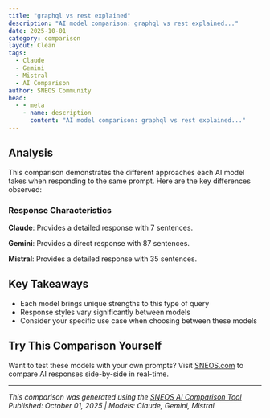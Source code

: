 ```yaml
---
title: "graphql vs rest explained"
description: "AI model comparison: graphql vs rest explained..."
date: 2025-10-01
category: comparison
layout: Clean
tags:
  - Claude
  - Gemini
  - Mistral
  - AI Comparison
author: SNEOS Community
head:
  - - meta
    - name: description
      content: "AI model comparison: graphql vs rest explained..."
---
```


<ChatComparison
  title="graphql vs rest explained"
  prompt="graphql vs rest explained"
  :responses='{
    "Claude": "# GraphQL vs REST: A Comprehensive Comparison\n\n## What is REST?\n\n**REST (Representational State Transfer)** is an architectural style for designing web APIs that uses standard HTTP methods and follows specific principles:\n\n\u0060\u0060\u0060javascript\n// REST API Examples\nGET    /api/users          // Get all users\nGET    /api/users/123      // Get user by ID\nPOST   /api/users          // Create new user\nPUT    /api/users/123      // Update user\nDELETE /api/users/123      // Delete user\n\u0060\u0060\u0060\n\n## What is GraphQL?\n\n**GraphQL** is a query language and runtime for APIs that allows clients to request exactly the data they need:\n\n\u0060\u0060\u0060graphql\n# GraphQL Query Example\nquery {\n  user(id: \u0022123\u0022) {\n    name\n    email\n    posts {\n      title\n      createdAt\n    }\n  }\n}\n\u0060\u0060\u0060\n\n## Key Differences\n\n### 1. **Data Fetching**\n\n**REST:**\n\u0060\u0060\u0060javascript\n// Multiple requests needed\nGET /api/users/123\nGET /api/users/123/posts\nGET /api/users/123/comments\n\u0060\u0060\u0060\n\n**GraphQL:**\n\u0060\u0060\u0060graphql\n# Single request\nquery {\n  user(id: \u0022123\u0022) {\n    name\n    email\n    posts { title }\n    comments { content }\n  }\n}\n\u0060\u0060\u0060\n\n### 2. **Over/Under-fetching**\n\n**REST:** Often returns fixed data structures\n\u0060\u0060\u0060json\n// GET /api/users/123 - might return unnecessary data\n{\n  \u0022id\u0022: \u0022123\u0022,\n  \u0022name\u0022: \u0022John Doe\u0022,\n  \u0022email\u0022: \u0022john@example.com\u0022,\n  \u0022phone\u0022: \u0022555-0123\u0022,        // \u2190 Might not need\n  \u0022address\u0022: \u0022123 Main St\u0022,   // \u2190 Might not need\n  \u0022createdAt\u0022: \u00222023-01-01\u0022   // \u2190 Might not need\n}\n\u0060\u0060\u0060\n\n**GraphQL:** Request only what you need\n\u0060\u0060\u0060graphql\nquery {\n  user(id: \u0022123\u0022) {\n    name\n    email\n    # Only get what you need\n  }\n}\n\u0060\u0060\u0060\n\n## Advantages \u0026 Disadvantages\n\n### REST Advantages \u2705\n- **Simple and familiar** - Easy to understand and implement\n- **Great caching** - HTTP caching works out of the box\n- **Mature ecosystem** - Lots of tools and libraries\n- **Stateless** - Each request is independent\n- **Multiple formats** - Supports JSON, XML, etc.\n\n### REST Disadvantages \u274C\n- **Over-fetching** - Gets more data than needed\n- **Under-fetching** - May need multiple requests\n- **API versioning** - Breaking changes require new versions\n- **Multiple endpoints** - Can become complex to manage\n\n### GraphQL Advantages \u2705\n- **Precise data fetching** - Get exactly what you need\n- **Single endpoint** - One URL for all operations\n- **Strong type system** - Self-documenting with introspection\n- **Real-time subscriptions** - Built-in support for live data\n- **No versioning needed** - Schema evolution instead\n\n### GraphQL Disadvantages \u274C\n- **Complexity** - Steeper learning curve\n- **Caching challenges** - HTTP caching doesn\u0027t work as well\n- **Performance concerns** - Potential for expensive queries\n- **File uploads** - More complex than REST\n- **Overhead** - Can be overkill for simple APIs\n\n## When to Use Each\n\n### Choose REST when:\n- Building simple, CRUD-heavy applications\n- You need robust caching\n- Your team is familiar with REST\n- You\u0027re building public APIs\n- You need file uploads frequently\n\n### Choose GraphQL when:\n- You have diverse client needs (mobile, web, etc.)\n- You want to minimize network requests\n- You need real-time features\n- You have complex, interconnected data\n- You want strong typing and introspection\n\n## Performance Comparison\n\n\u0060\u0060\u0060javascript\n// REST - Multiple round trips\nconst user = await fetch(\u0027/api/users/123\u0027);\nconst posts = await fetch(\u0027/api/users/123/posts\u0027);\nconst comments = await fetch(\u0027/api/users/123/comments\u0027);\n\n// GraphQL - Single request\nconst data = await graphql(\u0060\n  query {\n    user(id: \u0022123\u0022) {\n      name\n      posts { title }\n      comments { content }\n    }\n  }\n\u0060);\n\u0060\u0060\u0060\n\n## Real",
    "Gemini": "Okay, let\u0027s break down the differences between GraphQL and REST, focusing on what makes them unique and when you might choose one over the other.\n\n**REST (Representational State Transfer)**\n\n*   **Concept:**  REST is an architectural style (a set of constraints and principles) for building networked applications. It\u0027s not a protocol or a tool; it\u0027s a way to structure how clients and servers communicate.\n\n*   **Key Principles:**\n\n    *   **Client-Server:** Clear separation of concerns between the user interface (client) and the data storage (server).\n    *   **Stateless:** Each request from the client to the server contains all the information needed to understand the request.  The server doesn\u0027t store any client context between requests.\n    *   **Cacheable:**  Responses can be cached at the client or intermediary servers to improve performance.\n    *   **Layered System:**  Clients might connect to intermediate servers (proxies, load balancers) without knowing it.\n    *   **Uniform Interface:** This is the most important and defining characteristic of REST.  It provides consistency across the entire application.  It typically involves:\n        *   **Resource Identification:** Resources are identified using URLs (Uniform Resource Locators).\n        *   **Manipulation of Resources Through Representations:**  Clients interact with resources by exchanging representations (e.g., JSON, XML).\n        *   **Self-Descriptive Messages:**  Messages contain enough information to be processed (e.g., Content-Type header).\n        *   **Hypermedia as the Engine of Application State (HATEOAS):**  (Optional, but recommended) The server provides links in its responses that guide the client to the next possible actions.  This makes the API more discoverable.\n\n*   **How it Works (Typical Scenario):**\n\n    1.  **Client sends a request:**  The client makes an HTTP request (e.g., GET, POST, PUT, DELETE) to a specific URL representing a resource.\n    2.  **Server processes the request:** The server interprets the request, retrieves/modifies data from a database, and generates a response.\n    3.  **Server sends a response:**  The server sends back an HTTP response with a status code (e.g., 200 OK, 404 Not Found), headers (e.g., Content-Type), and a body containing the resource representation (e.g., JSON data).\n\n*   **Common HTTP Methods (Verbs):**\n\n    *   **GET:**  Retrieve a resource.\n    *   **POST:**  Create a new resource.\n    *   **PUT:**  Update an existing resource (replaces the entire resource).\n    *   **PATCH:**  Update an existing resource (partially modifies the resource).\n    *   **DELETE:** Delete a resource.\n\n*   **Example:**\n\n    *   **Endpoint:** \u0060/users/123\u0060 (GET request)\n    *   **Response (JSON):**\n\n    \u0060\u0060\u0060json\n    {\n      \u0022id\u0022: 123,\n      \u0022name\u0022: \u0022John Doe\u0022,\n      \u0022email\u0022: \u0022john.doe@example.com\u0022,\n      \u0022age\u0022: 30\n    }\n    \u0060\u0060\u0060\n\n**GraphQL**\n\n*   **Concept:** GraphQL is a query language for your API and a server-side runtime for executing those queries. It\u0027s designed to be more efficient, flexible, and developer-friendly than traditional REST APIs. It\u0027s developed and maintained by Facebook.\n\n*   **Key Features:**\n\n    *   **Strongly Typed Schema:**  You define a schema that describes the types of data available and the relationships between them.  This schema acts as a contract between the client and the server.\n    *   **Client-Specified Queries:**  Clients specify *exactly* what data they need in their queries.  The server returns *only* that data.\n    *   **No Over-Fetching or Under-Fetching:**  This is a major benefit. Clients get precisely the data they request, avoiding unnecessary data transfer (over-fetching) or having to make multiple requests to get all the required data (under-fetching).\n    *   **Introspection:** Clients can query the schema itself to discover what data and operations are available. This enables powerful tools like GraphiQL (an in-browser IDE for exploring GraphQL APIs).\n    *   **Single Endpoint:**  Typically, a GraphQL API has a single endpoint (e.g., \u0060/graphql\u0060). All queries are sent to this endpoint.\n    *   **Real-Time Updates (Subscriptions):** GraphQL supports subscriptions, allowing clients to receive real-time updates when data changes on the server.\n\n*   **How it Works:**\n\n    1.  **Client sends a GraphQL query:** The client sends a query to the single GraphQL endpoint. The query is a string that specifies the data the client wants.\n    2.  **GraphQL server validates and executes the query:** The server parses and validates the query against the schema. It then executes the query by fetching data from various data sources (databases, other APIs, etc.).\n    3.  **Server returns a JSON response:** The server returns a JSON response that contains the data requested in the query, in the shape specified by the query.\n\n*   **Example:**\n\n    *   **GraphQL Query:**\n\n    \u0060\u0060\u0060graphql\n    query {\n      user(id: 123) {\n        id\n        name\n        email\n      }\n    }\n    \u0060\u0060\u0060\n\n    *   **Response (JSON):**\n\n    \u0060\u0060\u0060json\n    {\n      \u0022data\u0022: {\n        \u0022user\u0022: {\n          \u0022id\u0022: 123,\n          \u0022name\u0022: \u0022John Doe\u0022,\n          \u0022email\u0022: \u0022john.doe@example.com\u0022\n        }\n      }\n    }\n    \u0060\u0060\u0060\n\n**Key Differences Summarized**\n\n| Feature           | REST                                    | GraphQL                                   |\n|--------------------|------------------------------------------|--------------------------------------------|\n| **Approach**      | Architectural Style                     | Query Language \u0026 Runtime                     |\n| **Data Fetching**  | Multiple endpoints, fixed data         | Single endpoint, client-specified data        |\n| **Over/Under-Fetching**| Can suffer from both                    | Avoids both (fetches exactly what\u0027s needed) |\n| **Schema**         | Often implicit (defined in code)       | Explicit and strongly typed               |\n| **Introspection** | Limited or requires separate documentation | Built-in (easily discoverable API)         |\n| **Real-time**     | Typically requires WebSockets or polling  | Subscriptions are a core feature            |\n| **Complexity**     | Can be simpler to get started with      | Can have a steeper learning curve initially|\n| **Error Handling** | HTTP Status Codes                       | Custom error structures within the JSON response |\n| **Versioning**      | Often uses new endpoints (e.g., \u0060/v2/users\u0060) | Deprecation fields in the schema, less need for versions |\n\n**When to Use Which?**\n\n*   **REST:**\n\n    *   **Simple APIs:**  For basic APIs with a well-defined and relatively static set of resources.\n    *   **CRUD Operations:**  When your application primarily performs Create, Read, Update, and Delete operations on resources.\n    *   **Cacheable Data:**  When caching is a priority, REST\u0027s stateless nature and use of HTTP caching mechanisms are advantageous.\n    *   **Existing Infrastructure:**  If you already have a well-established RESTful infrastructure, migrating to GraphQL might not be worth the effort.\n    *   **Public APIs:** REST is still very common for public APIs.\n\n*   **GraphQL:**\n\n    *   **Complex APIs:**  When dealing with complex data relationships and many different client requirements.\n    *   **Mobile Applications:**  Particularly beneficial for mobile apps where bandwidth and battery life are critical.  Avoids over-fetching data.\n    *   **Aggregating Data from Multiple Sources:**  GraphQL excels at combining data from different backend systems into a single API.\n    *   **Evolving APIs:** GraphQL\u0027s strong typing and introspection make it easier to evolve an API without breaking existing clients.\n    *   **Real-Time Applications:** When you need real-time updates, GraphQL Subscriptions provide a cleaner and more efficient solution than traditional polling or WebSockets with REST.\n    *   **When clients need a lot of control over the data they fetch:** It allows clients to ask for exactly what they need, preventing the server from sending unnecessary data.\n    *   **Internal APIs:** When you have control over both the client and server, you can take full advantage of GraphQL\u0027s benefits.\n\n**In Summary**\n\nREST is a well-established architectural style that\u0027s suitable for many applications, especially those with simple data requirements.  GraphQL offers a more flexible and efficient approach, particularly for complex APIs, mobile applications, and when you need fine-grained control over data fetching.  The best choice depends on the specific needs of your project. Consider the complexity of your data, the performance requirements of your clients, and the development resources available to you.\n",
    "Mistral": "Certainly! Both GraphQL and REST are popular approaches for building APIs, but they have different philosophies and use cases. Here\u2019s a detailed comparison:\n\n### REST (Representational State Transfer)\n\n#### Overview:\n- **Architectural Style**: REST is an architectural style for designing networked applications. It relies on a stateless, client-server, cacheable communications protocol -- the HTTP.\n- **Endpoints**: REST APIs are organized around resources, which are accessed via endpoints. Each endpoint corresponds to a specific resource or collection of resources.\n- **HTTP Methods**: REST uses standard HTTP methods like GET, POST, PUT, DELETE, etc., to perform CRUD (Create, Read, Update, Delete) operations.\n\n#### Pros:\n- **Simplicity**: REST is straightforward and easy to understand. It uses standard HTTP methods and status codes.\n- **Caching**: REST APIs can leverage HTTP caching mechanisms to improve performance.\n- **Maturity**: REST has been around for a long time and is well-supported by various tools and frameworks.\n\n#### Cons:\n- **Over-fetching**: Clients often retrieve more data than they need because the server defines the structure of the response.\n- **Under-fetching**: Clients may need to make multiple requests to different endpoints to get all the data they need.\n- **Versioning**: Managing API versions can be complex and often requires maintaining multiple endpoints.\n\n### GraphQL\n\n#### Overview:\n- **Query Language**: GraphQL is a query language for APIs and a runtime for executing those queries by using a type system you define for your data.\n- **Single Endpoint**: Unlike REST, GraphQL typically uses a single endpoint for all queries. Clients specify exactly what data they need in their queries.\n- **Flexibility**: Clients can request exactly the data they need, nothing more and nothing less.\n\n#### Pros:\n- **Efficiency**: Clients can request only the data they need, reducing over-fetching and under-fetching.\n- **Flexibility**: Clients can define the structure of the response, making it easier to adapt to different client needs.\n- **Strong Typing**: GraphQL has a strong type system, which helps in validating and understanding the data structure.\n\n#### Cons:\n- **Complexity**: GraphQL can be more complex to implement and understand compared to REST.\n- **Caching**: Caching can be more challenging with GraphQL because of the dynamic nature of queries.\n- **Performance**: Poorly designed queries can lead to performance issues, especially if they result in complex and inefficient database queries.\n\n### Use Cases\n\n#### When to Use REST:\n- **Simple APIs**: When the API requirements are straightforward and the data structure is relatively simple.\n- **Caching**: When you need to leverage HTTP caching mechanisms.\n- **Legacy Systems**: When integrating with legacy systems that already use REST.\n\n#### When to Use GraphQL:\n- **Complex Data Requirements**: When clients need to fetch complex and nested data structures.\n- **Flexibility**: When different clients need different data structures from the same API.\n- **Efficiency**: When you want to minimize the amount of data transferred over the network.\n\n### Conclusion\n\nBoth REST and GraphQL have their strengths and weaknesses, and the choice between them depends on the specific requirements of your project. REST is simpler and more mature, making it a good choice for straightforward APIs. GraphQL offers more flexibility and efficiency, making it suitable for complex data requirements and scenarios where clients need to fetch specific data structures.\n\nUltimately, the decision should be based on the needs of your application, the complexity of your data, and the capabilities of your development team."
  }'
  published-date="18:48"
/>

## Analysis

This comparison demonstrates the different approaches each AI model takes when responding to the same prompt. Here are the key differences observed:

### Response Characteristics

**Claude**: Provides a detailed response with 7 sentences. 

**Gemini**: Provides a direct response with 87 sentences. 

**Mistral**: Provides a detailed response with 35 sentences. 

## Key Takeaways

- Each model brings unique strengths to this type of query
- Response styles vary significantly between models
- Consider your specific use case when choosing between these models

## Try This Comparison Yourself

Want to test these models with your own prompts? Visit [SNEOS.com](https://sneos.com) to compare AI responses side-by-side in real-time.

---

*This comparison was generated using the [SNEOS AI Comparison Tool](https://sneos.com)*
*Published: October 01, 2025 | Models: Claude, Gemini, Mistral*
